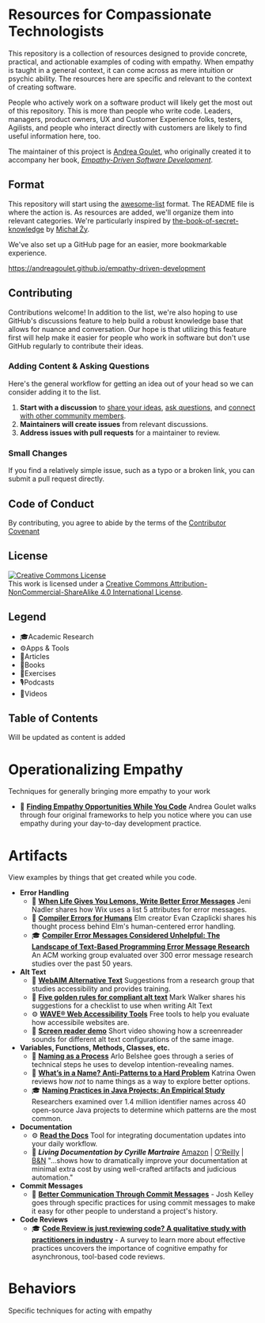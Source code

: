 # Resources for Compassionate Technologists
This repository is a collection of resources designed to provide concrete, practical, and actionable examples of coding with empathy. When empathy is taught in a general context, it can come across as mere intuition or psychic ability. The resources here are specific and relevant to the context of creating software. 

People who actively work on a software product will likely get the most out of this repository. This is more than people who write code. Leaders, managers, product owners, UX and Customer Experience folks, testers, Agilists, and people who interact directly with customers are likely to find useful information here, too. 

The maintainer of this project is [Andrea Goulet](https://www.linkedin.com/in/andreamgoulet), who originally created it to accompany her book, _[Empathy-Driven Software Development](https://heartware.dev/book)_. 

## Format
This repository will start using the [awesome-list](https://github.com/topics/awesome-list) format. The README file is where the action is. As resources are added, we'll organize them into relevant categories. We're particularly inspired by [the-book-of-secret-knowledge](https://github.com/trimstray/the-book-of-secret-knowledge) by [Michał Ży](https://github.com/trimstray).

We've also set up a GitHub page for an easier, more bookmarkable experience.

https://andreagoulet.github.io/empathy-driven-development

## Contributing
Contributions welcome! In addition to the list, we're also hoping to use GitHub's discussions feature to help build a robust knowledge base that allows for nuance and conversation. Our hope is that utilizing this feature first will help make it easier for people who work in software but don't use GitHub regularly to contribute their ideas. 

### Adding Content & Asking Questions
Here's the general workflow for getting an idea out of your head so we can consider adding it to the list. 

1. **Start with a discussion** to [share your ideas]([https://github.com/andreagoulet/empathy-driven-development/discussions/categories/ideas](https://github.com/andreagoulet/empathy-driven-development/discussions/categories/suggest-a-resource)), [ask questions](https://github.com/andreagoulet/empathy-driven-development/discussions/categories/q-a), and [connect with other community members](https://github.com/andreagoulet/empathy-driven-development/discussions/categories/general). 
2. **Maintainers will create issues** from relevant discussions. 
3. **Address issues with pull requests** for a maintainer to review.

### Small Changes
If you find a relatively simple issue, such as a typo or a broken link, you can submit a pull request directly.

## Code of Conduct
By contributing, you agree to abide by the terms of the [Contributor Covenant](https://www.contributor-covenant.org/version/2/1/code_of_conduct/)

## License
<a rel="license" href="http://creativecommons.org/licenses/by-nc-sa/4.0/"><img alt="Creative Commons License" style="border-width:0" src="https://i.creativecommons.org/l/by-nc-sa/4.0/88x31.png" /></a><br />This work is licensed under a <a rel="license" href="http://creativecommons.org/licenses/by-nc-sa/4.0/">Creative Commons Attribution-NonCommercial-ShareAlike 4.0 International License</a>.

## Legend
- 🎓Academic Research
- ⚙️Apps & Tools
- 📝Articles
- 📘Books
- 👟Exercises
- 🎙️Podcasts
- 🎥Videos        

## Table of Contents
Will be updated as content is added

# Operationalizing Empathy
Techniques for generally bringing more empathy to your work
* 🎥 **[Finding Empathy Opportunities While You Code](https://youtu.be/1RqI4hy-dd8)** Andrea Goulet walks through four original frameworks to help you notice where you can use empathy during your day-to-day development practice. 

# Artifacts
View examples by things that get created while you code. 
* **Error Handling**
    * 📝 **[When Life Gives You Lemons, Write Better Error Messages](https://wix-ux.com/when-life-gives-you-lemons-write-better-error-messages-46c5223e1a2f)** Jeni Nadler shares how Wix uses a list 5 attributes for error messages.
    * 📝 **[Compiler Errors for Humans](https://elm-lang.org/news/compiler-errors-for-humans)** Elm creator Evan Czaplicki shares his thought process behind Elm's human-centered error handling.
    * 🎓 **[Compiler Error Messages Considered Unhelpful: The Landscape of Text-Based Programming Error Message Research](https://dl.acm.org/doi/10.1145/3344429.3372508)** An ACM working group evaluated over 300 error message research studies over the past 50 years.
* **Alt Text**
    * 📝 **[WebAIM Alternative Text](https://webaim.org/techniques/alttext/)** Suggestions from a research group that studies accessibility and provides training.
    * 📝 **[Five golden rules for compliant alt text](https://abilitynet.org.uk/news-blogs/five-golden-rules-compliant-alt-text)** Mark Walker shares his suggestions for a checklist to use when writing Alt Text
    * ⚙️ **[WAVE® Web Accessibility Tools](https://wave.webaim.org/)** Free tools to help you evaluate how accessibile websites are.
    * 🎥 **[Screen reader demo](https://www.youtube.com/watch?v=QP0nbdNU-iE)** Short video showing how a screenreader sounds for different alt text configurations of the same image.
* **Variables, Functions, Methods, Classes, etc.**
    * 📝 **[Naming as a Process](https://www.digdeeproots.com/articles/naming-process/)** Arlo Belshee goes through a series of technical steps he uses to develop intention-revealing names.
    * 📝 **[What’s in a Name? Anti-Patterns to a Hard Problem](https://www.sitepoint.com/whats-in-a-name-anti-patterns-to-a-hard-problem/)** Katrina Owen reviews how _not_ to name things as a way to explore better options.
    * 🎓 **[Naming Practices in Java Projects: An Empirical Study](https://doi.org/10.1145/3493244.3493258)** Researchers examined over 1.4 million identifier names across 40 open-source Java projects to determine which patterns are the most common.
* **Documentation**
    * ⚙️ **[Read the Docs](https://about.readthedocs.com/)** Tool for integrating documentation updates into your daily workflow.
    * 📘 **_Living Documentation by Cyrille Martraire_** [Amazon](https://a.co/d/aPJeCN2)  |  [O'Reilly](https://www.oreilly.com/library/view/living-documentation-continuous/9780134689418/)  |  [B&N](https://www.barnesandnoble.com/w/living-documentation-cyrille-martraire/1132519402) "...shows how to dramatically improve your documentation at minimal extra cost by using well-crafted artifacts and judicious automation."
* **Commit Messages**
    * 📝 **[Better Communication Through Commit Messages](https://corgibytes.com/blog/2019/03/20/commit-messages/)** - Josh Kelley goes through specific practices for using commit messages to make it easy for other people to understand a project's history.
* **Code Reviews**
    * 🎓 **[Code Review is just reviewing code? A qualitative study with practitioners in industry](https://dl.acm.org/doi/pdf/10.1145/3474624.3477063)** - A survey to learn more about effective practices uncovers the importance of cognitive empathy for asynchronous, tool-based code reviews. 

# Behaviors
Specific techniques for acting with empathy
